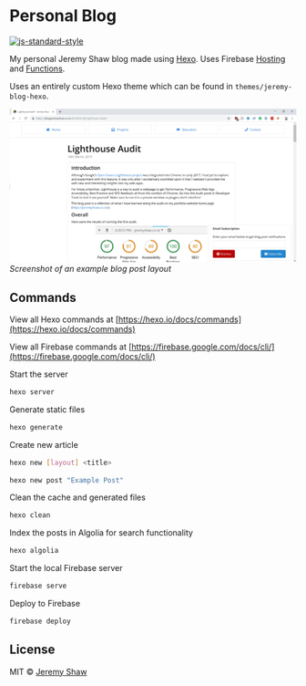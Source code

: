# Personal Blog

[![js-standard-style](https://img.shields.io/badge/code%20style-standard-brightgreen.svg?style=flat)](https://github.com/feross/standard)

My personal Jeremy Shaw blog made using [Hexo](https://hexo.io/). Uses Firebase [Hosting](https://firebase.google.com/docs/hosting/) and [Functions](https://firebase.google.com/docs/functions/).

Uses an entirely custom Hexo theme which can be found in `themes/jeremy-blog-hexo`.

![Jeremy Shaw Personal Blog Post Screenshot](personal-blog-screenshot.jpg)
*Screenshot of an example blog post layout*

## Commands

View all Hexo commands at [https://hexo.io/docs/commands](https://hexo.io/docs/commands)

View all Firebase commands at [https://firebase.google.com/docs/cli/](https://firebase.google.com/docs/cli/)

Start the server

``` bash
hexo server
```

Generate static files

``` bash
hexo generate
```

Create new article

``` bash
hexo new [layout] <title>
```

``` bash
hexo new post "Example Post"
```

Clean the cache and generated files

``` bash
hexo clean
```

Index the posts in Algolia for search functionality

``` bash
hexo algolia
```

Start the local Firebase server

``` bash
firebase serve
```

Deploy to Firebase

``` bash
firebase deploy
```

## License

MIT © [Jeremy Shaw](https://jeremyshaw.co.nz)